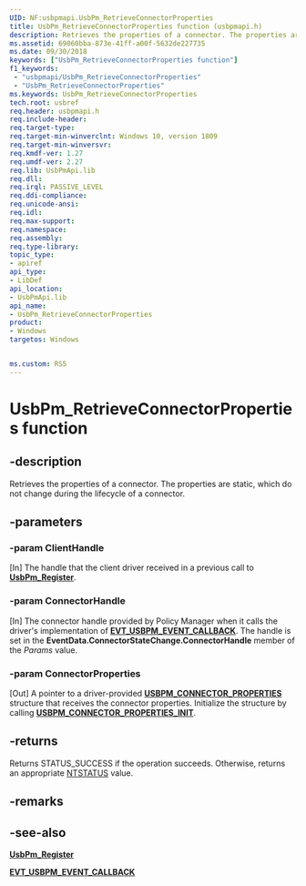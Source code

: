 ```yaml
---
UID: NF:usbpmapi.UsbPm_RetrieveConnectorProperties
title: UsbPm_RetrieveConnectorProperties function (usbpmapi.h)
description: Retrieves the properties of a connector. The properties are static information that do not change during the lifecycle of a connector.
ms.assetid: 69060bba-873e-41ff-a00f-5632de227735
ms.date: 09/30/2018
keywords: ["UsbPm_RetrieveConnectorProperties function"]
f1_keywords:
 - "usbpmapi/UsbPm_RetrieveConnectorProperties"
 - "UsbPm_RetrieveConnectorProperties"
ms.keywords: UsbPm_RetrieveConnectorProperties
tech.root: usbref
req.header: usbpmapi.h
req.include-header:
req.target-type:
req.target-min-winverclnt: Windows 10, version 1809
req.target-min-winversvr:
req.kmdf-ver: 1.27
req.umdf-ver: 2.27
req.lib: UsbPmApi.lib
req.dll:
req.irql: PASSIVE_LEVEL
req.ddi-compliance:
req.unicode-ansi:
req.idl:
req.max-support:
req.namespace:
req.assembly:
req.type-library: 
topic_type: 
- apiref
api_type: 
- LibDef
api_location: 
- UsbPmApi.lib
api_name: 
- UsbPm_RetrieveConnectorProperties
product:
- Windows
targetos: Windows


ms.custom: RS5
---
```


# UsbPm_RetrieveConnectorProperties function


## -description

Retrieves the properties of a connector. The properties are static, which do not change during the lifecycle of a connector.

## -parameters

### -param ClientHandle
[In] The handle that the client driver received in a previous call to [**UsbPm_Register**](nf-usbpmapi-usbpm_register.md).

### -param ConnectorHandle
[In] The connector handle provided by Policy Manager when it calls the driver's implementation of [**EVT_USBPM_EVENT_CALLBACK**](nc-usbpmapi-evt_usbpm_event_callback.md). The handle is set in the **EventData.ConnectorStateChange.ConnectorHandle** member of the _Params_ value.

### -param ConnectorProperties
[Out] A pointer to a driver-provided [**USBPM_CONNECTOR_PROPERTIES**](ns-usbpmapi-_usbpm_connector_properties.md) structure that receives the connector properties. Initialize the structure by calling  [**USBPM_CONNECTOR_PROPERTIES_INIT**](nf-usbpmapi-usbpm_connector_properties_init.md).

## -returns
Returns STATUS_SUCCESS if the operation succeeds. Otherwise, returns an appropriate [NTSTATUS](https://docs.microsoft.com/windows-hardware/drivers/kernel/ntstatus-values) value.

## -remarks

## -see-also
[**UsbPm_Register**](nf-usbpmapi-usbpm_register.md)

[**EVT_USBPM_EVENT_CALLBACK**](nc-usbpmapi-evt_usbpm_event_callback.md)
